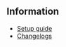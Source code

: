 ## Information
* [Setup guide](/mushishi/guide/nds)
* [Changelogs](https://github.com/AGTTeam/MushishiData/releases)
